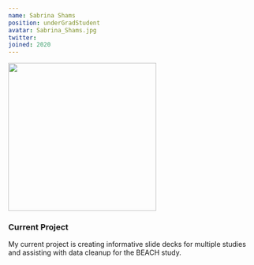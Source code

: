 ```yaml
---
name: Sabrina Shams
position: underGradStudent
avatar: Sabrina_Shams.jpg
twitter:
joined: 2020
---
```


<img width="300" src="{{site.baseurl}}/images/people/{{page.avatar}}" data-action="zoom">

### Current Project
My current project is creating informative slide decks for multiple studies and assisting with data cleanup for the BEACH study.
